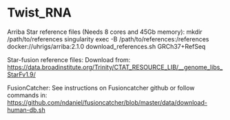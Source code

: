 # Twist_RNA
Arriba Star reference files (Needs 8 cores and 45Gb memory):
mkdir /path/to/references
singularity exec -B /path/to/references:/references docker://uhrigs/arriba:2.1.0 download_references.sh GRCh37+RefSeq


Star-fusion reference files:
Download from: https://data.broadinstitute.org/Trinity/CTAT_RESOURCE_LIB/__genome_libs_StarFv1.9/


FusionCatcher:
See instructions on Fusioncatcher github or follow commands in:
https://github.com/ndaniel/fusioncatcher/blob/master/data/download-human-db.sh
